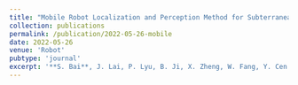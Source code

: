 ```yaml
---
title: "Mobile Robot Localization and Perception Method for Subterranean Space Exploration"
collection: publications
permalink: /publication/2022-05-26-mobile
date: 2022-05-26
venue: 'Robot'
pubtype: 'journal'
excerpt: '**S. Bai**, J. Lai, P. Lyu, B. Ji, X. Zheng, W. Fang, Y. Cen' 
---
```

